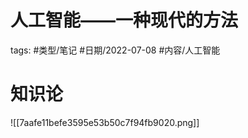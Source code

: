 # 人工智能——一种现代的方法


tags: #类型/笔记 #日期/2022-07-08 #内容/人工智能 


# 知识论


![[7aafe11befe3595e53b50c7f94fb9020.png]][](marginnote3app://note/E049A41E-2ED8-4184-9C54-507F93994316)






